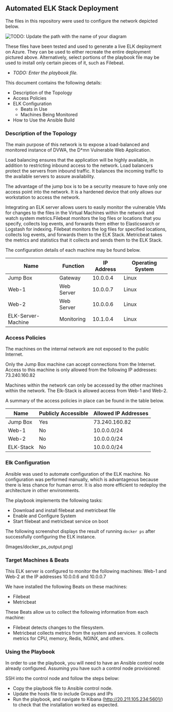 ## Automated ELK Stack Deployment

The files in this repository were used to configure the network depicted below.

![TODO: Update the path with the name of your diagram](Images/diagram_filename.png)

These files have been tested and used to generate a live ELK deployment on Azure. They can be used to either recreate the entire deployment pictured above. Alternatively, select portions of the playbook file may be used to install only certain pieces of it, such as Filebeat.

  - _TODO: Enter the playbook file._

This document contains the following details:
- Description of the Topology
- Access Policies
- ELK Configuration
  - Beats in Use
  - Machines Being Monitored
- How to Use the Ansible Build


### Description of the Topology

The main purpose of this network is to expose a load-balanced and monitored instance of DVWA, the D*mn Vulnerable Web Application.

Load balancing ensures that the application will be highly available, in addition to restricting inbound access to the network. Load balancers protect the servers from inbound traffic. It balances the incoming traffic to the available servers to assure availability. 

The advantage of the jump box is to be a security measure to have only one access point into the network. It is a hardened device that only allows our workstation to access the network.

Integrating an ELK server allows users to easily monitor the vulnerable VMs for changes to the files in the Virtual Machines within the network and watch system metrics.Filebeat monitors the log files or locations that you specify, collects log events, and forwards them either to Elasticsearch or Logstash for indexing.
Filebeat monitors the log files for specified locations, collects log events, and forwards them to the ELK Stack.
Metricbeat takes the metrics and statistics that it collects and sends them to the ELK Stack.

The configuration details of each machine may be found below.


| Name               | Function   | IP Address | Operating System |
|--------------------|------------|------------|------------------|
| Jump Box           | Gateway    | 10.0.0.4   | Linux            |
| Web-1              | Web Server | 10.0.0.7   | Linux            |
| Web-2              | Web Server | 10.0.0.6   | Linux            |
| ELK-Server-Machine | Monitoring | 10.1.0.4   | Linux            |

### Access Policies

The machines on the internal network are not exposed to the public Internet. 

Only the Jump Box machine can accept connections from the Internet. Access to this machine is only allowed from the following IP addresses: 73.240.160.82


Machines within the network can only be accessed by the other machines within the network. The Elk-Stack is allowed access from Web-1 and Web-2. 

A summary of the access policies in place can be found in the table below.

| Name      | Publicly Accessible | Allowed IP Addresses |
|-----------|---------------------|----------------------|
| Jump Box  | Yes                 | 73.240.160.82        |
| Web-1     | No                  | 10.0.0.0/24          |
| Web-2     | No                  | 10.0.0.0/24          |
| ELK-Stack | No                  | 10.0.0.0/24          |

### Elk Configuration

Ansible was used to automate configuration of the ELK machine. No configuration was performed manually, which is advantageous because there is less chance for human error. It is also more efficient to redeploy the architecture in other environments.

The playbook implements the following tasks:
- Download and install filebeat and metricbeat file
- Enable and Configure System
- Start filebeat and metricbeat service on boot

The following screenshot displays the result of running `docker ps` after successfully configuring the ELK instance.

(Images/docker_ps_output.png)

### Target Machines & Beats
This ELK server is configured to monitor the following machines: Web-1 and Web-2 at the IP addresses 10.0.0.6 and 10.0.0.7

We have installed the following Beats on these machines:
- Filebeat
- Metricbeat

These Beats allow us to collect the following information from each machine:
- Filebeat detects changes to the filesystem.
- Metricbeat collects metrics from the system and services. It collects metrics for CPU, memory, Redis, NGINX, and others.

### Using the Playbook
In order to use the playbook, you will need to have an Ansible control node already configured. Assuming you have such a control node provisioned: 

SSH into the control node and follow the steps below:
- Copy the playbook file to Ansible control node.
- Update the hosts file to include Groups and IPs
- Run the playbook, and navigate to Kibana (http://20.211.105.234:5601/) to check that the installation worked as expected.



